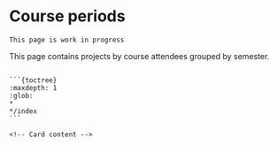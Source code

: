 # Course periods

```{attention}
This page is work in progress
```

This page contains projects by course attendees grouped by semester.



`````{card} Course periods

```{toctree}
:maxdepth: 1
:glob:
*
*/index
```

<!-- Card content -->
`````
